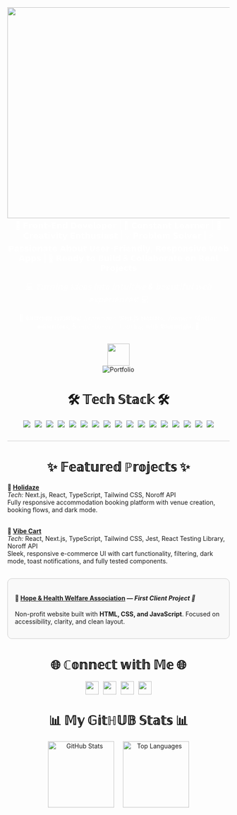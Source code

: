 <!-- Polygon header image -->
<div style="width:100%; text-align:center;">
  <img width="1706" height="478" alt="Frame 11" src="https://github.com/user-attachments/assets/76330e95-c189-4693-b39f-3fceef662ae7" />
</div>

<!-- Intro text centered over header -->
<div align="center" style="color:#fff; margin-bottom: 20px;">
  <p style="font-size:1.3em; margin:5px 0;">
    🎨 𝗙𝗿𝗼𝗻𝘁-𝗘𝗻𝗱 𝗗𝗲𝘃𝗲𝗹𝗼𝗽𝗲𝗿 | 🌱 𝗖𝗼𝗻𝘀𝘁𝗮𝗻𝘁 𝗟𝗲𝗮𝗿𝗻𝗲𝗿 | 🚀 𝗖𝗿𝗲𝗮𝘁𝗶𝘃𝗶𝘁𝘆 𝗘𝗻𝘁𝗵𝘂𝘀𝗶𝗮𝘀𝘁 | 💡 𝗣𝗿𝗼𝗯𝗹𝗲𝗺 𝗦𝗼𝗹𝘃𝗲𝗿 | ⚡ 𝗣𝗮𝘀𝘀𝗶𝗼𝗻𝗮𝘁𝗲 𝗔𝗯𝗼𝘂𝘁 𝗨𝘀𝗲𝗿-𝗙𝗿𝗶𝗲𝗻𝗱𝗹𝘆, 𝗥𝗲𝘀𝗽𝗼𝗻𝘀𝗶𝘃𝗲 𝗪𝗲𝗯 𝗔𝗽𝗽𝘀 | 🤝 𝗥𝗲𝗮𝗱𝘆 𝘁𝗼 𝗕𝘂𝗶𝗹𝗱 & 𝗖𝗼𝗹𝗹𝗮𝗯𝗼𝗿𝗮𝘁𝗲 𝗼𝗻 𝗥𝗲𝗮𝗹 𝗣𝗿𝗼𝗷𝗲𝗰𝘁𝘀
  </p>
</div>

<!-- Punch line -->
<div align="center" style="color:#fff; font-size:1.2em; margin-bottom: 15px; font-style:italic;">
  💻 𝕋𝕦𝕣𝕟𝕚𝕟𝕘 𝕚𝕕𝕖𝕒𝕤 𝕚𝕟𝕥𝕠 𝕚𝕟𝕥𝕦𝕚𝕥𝕚𝕧𝕖 & 𝕓𝕖𝕒𝕦𝕥𝕚𝕗𝕦𝕝 𝕨𝕖𝕓 𝕖𝕩𝕡𝕖𝕣𝕚𝕖𝕟𝕔𝕖𝕤! 💻
</div>

<!-- Currently Learning -->
<div align="center" style="color:#fff; font-size:1.1em; margin-bottom: 30px;">
  🌱 𝕮𝖚𝖗𝖗𝖊𝖓𝖙𝖑𝖞 𝖊𝖝𝖕𝖑𝖔𝖗𝖎𝖓𝖌: 𝔸𝕕𝕧𝕒𝕟𝕔𝕖𝕕 𝕹𝖊𝖝𝖙.js 𝖋𝖊𝖆𝖙𝖚𝖗𝖊𝖘, 𝔽𝕣𝕒𝕞𝕖𝕣 𝕄𝕠𝕥𝕚𝕠𝕟 𝖆𝖓𝖎𝖒𝖆𝖙𝖎𝖔𝖓𝖘, & 𝕖𝕟𝕕-𝕥𝕠-𝕖𝕟𝕕 𝕥𝕖𝕤𝕥𝕚𝕟𝕘 𝖜𝖎𝖙𝖍 𝕻𝖑𝖆𝖞𝖜𝖗𝖎𝖌𝖍𝖙. 🌱
</div>

<!-- Portfolio Button -->
<div align="center" style="margin-bottom: 40px;">
  <img src="https://media.giphy.com/media/mGcNjsfWAjY5AEZNw6/giphy.gif" width="50"/>
  <br>
  <a href="https://skhuram.netlify.app/" style="text-decoration:none;">
    <img src="https://img.shields.io/badge/-Visit%20Portfolio-ff69b4?style=flat&logo=appveyor&logoColor=fff" alt="Portfolio">
  </a>
</div>

<!-- Tech Stack -->
<h1 align="center">🛠️ 𝕋𝕖𝕔𝕙 𝕊𝕥𝕒𝕔𝕜 🛠️</h1>
<div align="center" style="max-width:600px; margin:10px auto 25px auto; display:flex; flex-wrap:wrap; justify-content:center; gap:10px;">
  <img src="https://img.shields.io/badge/-React-61DAFB?style=flat&logo=react&logoColor=000" />
  <img src="https://img.shields.io/badge/-Next.js-000000?style=flat&logo=next.js&logoColor=fff" />
  <img src="https://img.shields.io/badge/-TypeScript-3178C6?style=flat&logo=typescript&logoColor=fff" />
  <img src="https://img.shields.io/badge/-JavaScript-F7DF1E?style=flat&logo=javascript&logoColor=000" />
  <img src="https://img.shields.io/badge/-HTML5-E34F26?style=flat&logo=html5&logoColor=fff" />
  <img src="https://img.shields.io/badge/-CSS3-1572B6?style=flat&logo=css3&logoColor=fff" />
  <img src="https://img.shields.io/badge/-TailwindCSS-38B2AC?style=flat&logo=tailwindcss&logoColor=fff" />
  <img src="https://img.shields.io/badge/-Vite-646CFF?style=flat&logo=vite&logoColor=fff" />
  <img src="https://img.shields.io/badge/-Vitest-6F55A5?style=flat&logo=vitest&logoColor=fff" />
  <img src="https://img.shields.io/badge/-Playwright-000000?style=flat&logo=playwright&logoColor=fff" />
  <img src="https://img.shields.io/badge/-Jest-C21325?style=flat&logo=jest&logoColor=fff" />
  <img src="https://img.shields.io/badge/-GitHub-181717?style=flat&logo=github&logoColor=fff" />
  <img src="https://img.shields.io/badge/-VSCode-007ACC?style=flat&logo=visual-studio-code&logoColor=fff" />
  <img src="https://img.shields.io/badge/-Sass-CC6699?style=flat&logo=sass&logoColor=fff" />
  <img src="https://img.shields.io/badge/-ChakraUI-319795?style=flat&logo=chakraui&logoColor=fff" />
  <img src="https://img.shields.io/badge/-Figma-F24E1E?style=flat&logo=figma&logoColor=fff" />
  <img src="https://img.shields.io/badge/-Canva-00C4CC?style=flat&logo=canva&logoColor=fff" />
</div>

<!-- Divider -->
<div style="border-top:1px solid #ccc; margin:30px 0;"></div>

<!-- Featured Projects -->
<h1 align="center">✨ 𝔽𝕖𝕒𝕥𝕦𝕣𝕖𝕕 ℙ𝕣𝕠𝕛𝕖𝕔𝕥𝕤 ✨</h1>
<div style="max-width:600px; margin:0 auto; text-align:left;">
  <strong>🏨 <a href="https://holidaze-green.vercel.app/">Holidaze</a></strong><br>
  <em>Tech:</em> Next.js, React, TypeScript, Tailwind CSS, Noroff API<br>
  Fully responsive accommodation booking platform with venue creation, booking flows, and dark mode.<br><br>

  <strong>🛒 <a href="https://jsfw-sanakhuram.vercel.app/">Vibe Cart</a></strong><br>
  <em>Tech:</em> React, Next.js, TypeScript, Tailwind CSS, Jest, React Testing Library, Noroff API<br>
  Sleek, responsive e-commerce UI with cart functionality, filtering, dark mode, toast notifications, and fully tested components.<br><br>

  <div style="border: 1px solid #ccc; border-radius: 10px; padding: 16px; background-color: #f9f9f9;">
    <h4>🌿 <a href="https://hopeandhealthwelfareassociation.com/">Hope & Health Welfare Association</a> — <em>First Client Project 💖</em></h4>
    <p>Non-profit website built with <strong>HTML, CSS, and JavaScript</strong>. Focused on accessibility, clarity, and clean layout.</p>
  </div>
</div>

<!-- Connect Section -->
<h1 align="center">🌐 ℂ𝕠𝕟𝕟𝕖𝕔𝕥 𝕨𝕚𝕥𝕙 𝕄𝕖 🌐</h1>
<div align="center" style="margin-bottom:30px; display:flex; justify-content:center; flex-wrap:wrap; gap:10px;">
  <a href="mailto:sana.khuram.baig@gmail.com">
    <img src="https://img.shields.io/badge/💌-Email-D14836?style=flat&logo=gmail&logoColor=fff" height="30"/>
  </a>
  <a href="https://www.linkedin.com/in/sana-khuram-157ba02b7/">
    <img src="https://img.shields.io/badge/💼-LinkedIn-0A66C2?style=flat&logo=linkedin&logoColor=fff" height="30"/>
  </a>
  <a href="https://www.instagram.com/sana_khuram?igsh=MTBneHhvd2d2eXB2dg==">
    <img src="https://img.shields.io/badge/📸-Instagram-E1306C?style=flat&logo=instagram&logoColor=fff" height="30"/>
  </a>
  <a href="https://skhuram.netlify.app/">
    <img src="https://img.shields.io/badge/🌐-Portfolio-FF69B4?style=flat&logo=appveyor&logoColor=fff" height="30"/>
  </a>
</div>

<!-- GitHub Stats -->
<h1 align="center">📊 𝕄𝕪 𝔾𝕚𝕥ℍ𝕌𝔹 𝕊𝕥𝕒𝕥𝕤 📊</h1>
<div align="center">
  <img src="https://github-readme-stats.vercel.app/api?username=sanakhuram&show_icons=true&count_private=true&hide_border=true&title_color=e07a5f&text_color=6c5b7b&icon_color=f67280&bg_color=fff5e6" height="150" alt="GitHub Stats" />
  &nbsp;&nbsp;&nbsp;
  <img src="https://github-readme-stats.vercel.app/api/top-langs/?username=sanakhuram&layout=compact&langs_count=6&hide_border=true&title_color=e07a5f&text_color=6c5b7b&icon_color=f67280&bg_color=fff5e6" height="150" alt="Top Languages" />
</div>
